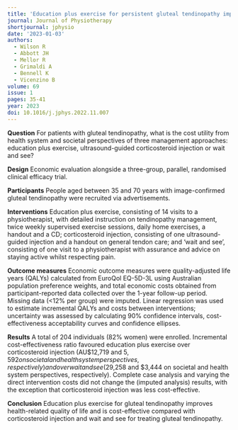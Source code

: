 ```yaml
---
title: 'Education plus exercise for persistent gluteal tendinopathy improves quality of life and is cost-effective compared to corticosteroid injection and wait and see: Economic evaluation of a randomised trial'
journal: Journal of Physiotherapy
shortjournal: jphysio
date: '2023-01-03'
authors:
  - Wilson R
  - Abbott JH
  - Mellor R
  - Grimaldi A
  - Bennell K
  - Vicenzino B
volume: 69
issue: 1
pages: 35-41
year: 2023
doi: 10.1016/j.jphys.2022.11.007
---
```

**Question**
For patients with gluteal tendinopathy, what is the cost utility from health system and societal perspectives of three management approaches: education plus exercise, ultrasound-guided corticosteroid injection or wait and see?

**Design**
Economic evaluation alongside a three-group, parallel, randomised clinical efficacy trial.

**Participants**
People aged between 35 and 70 years with image-confirmed gluteal tendinopathy were recruited via advertisements.

**Interventions**
Education plus exercise, consisting of 14 visits to a physiotherapist, with detailed instruction on tendinopathy management, twice weekly supervised exercise sessions, daily home exercises, a handout and a CD; corticosteroid injection, consisting of one ultrasound-guided injection and a handout on general tendon care; and ‘wait and see’, consisting of one visit to a physiotherapist with assurance and advice on staying active whilst respecting pain.

**Outcome measures**
Economic outcome measures were quality-adjusted life years (QALYs) calculated from EuroQol EQ-5D-3L using Australian population preference weights, and total economic costs obtained from participant-reported data collected over the 1-year follow-up period. Missing data (<12% per group) were imputed. Linear regression was used to estimate incremental QALYs and costs between interventions; uncertainty was assessed by calculating 90% confidence intervals, cost-effectiveness acceptability curves and confidence ellipses.

**Results**
A total of 204 individuals (82% women) were enrolled. Incremental cost-effectiveness ratio favoured education plus exercise over corticosteroid injection (AU$12,719 and $5,592 on societal and health system perspectives, respectively) and over wait and see ($29,258 and $3,444 on societal and health system perspectives, respectively). Complete case analysis and varying the direct intervention costs did not change the (imputed analysis) results, with the exception that corticosteroid injection was less cost-effective.

**Conclusion**
Education plus exercise for gluteal tendinopathy improves health-related quality of life and is cost-effective compared with corticosteroid injection and wait and see for treating gluteal tendinopathy.
